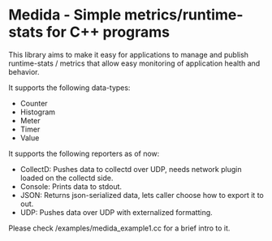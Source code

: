 Medida - Simple metrics/runtime-stats for C++ programs
======================================================

This library aims to make it easy for applications to manage and publish runtime-stats / metrics that allow easy monitoring of application health and behavior.

It supports the following data-types:
        
* Counter
* Histogram
* Meter
* Timer
* Value

It supports the following reporters as of now:

* CollectD: Pushes data to collectd over UDP, needs network plugin loaded on the collectd side.
* Console:  Prints data to stdout.
* JSON:     Returns json-serialized data, lets caller choose how to export it to out.
* UDP:      Pushes data over UDP with externalized formatting.

Please check <project root>/examples/medida_example1.cc for a brief intro to it.

